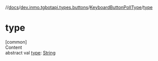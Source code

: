 //[docs](../../../index.md)/[dev.inmo.tgbotapi.types.buttons](../index.md)/[KeyboardButtonPollType](index.md)/[type](type.md)



# type  
[common]  
Content  
abstract val [type](type.md): [String](https://kotlinlang.org/api/latest/jvm/stdlib/kotlin/-string/index.html)  



